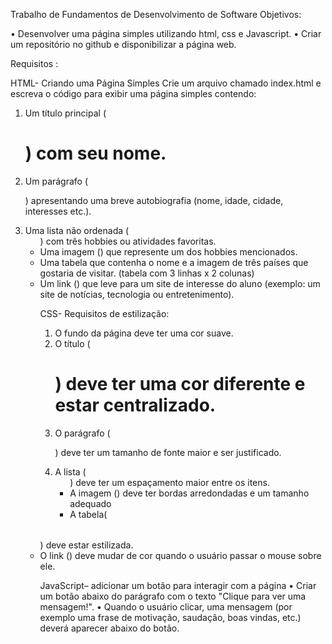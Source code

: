 Trabalho de Fundamentos de Desenvolvimento de Software
Objetivos:

• Desenvolver uma página simples utilizando html, css e Javascript.
• Criar um repositório no github e disponibilizar a página web.

Requisitos :

HTML- Criando uma Página Simples
Crie um arquivo chamado index.html e escreva o código para exibir uma página
simples contendo:
1. Um título principal (<h1>) com seu nome.
2. Um parágrafo (<p>) apresentando uma breve autobiografia (nome, idade,
cidade, interesses etc.).
3. Uma lista não ordenada (<ul>) com três hobbies ou atividades favoritas.
4. Uma imagem (<img>) que represente um dos hobbies mencionados.
5. Uma tabela <table> que contenha o nome e a imagem de três países que gostaria de visitar. (tabela com 3 linhas x 2 colunas)
6. Um link (<a>) que leve para um site de interesse do aluno (exemplo: um site
de notícias, tecnologia ou entretenimento).

CSS- Requisitos de estilização:
1. O fundo da página deve ter uma cor suave.
2. O título (<h1>) deve ter uma cor diferente e estar centralizado.
3. O parágrafo (<p>) deve ter um tamanho de fonte maior e ser justificado.
4. A lista (<ul>) deve ter um espaçamento maior entre os itens.
5. A imagem (<img>) deve ter bordas arredondadas e um tamanho adequado
6. A tabela(<table>) deve estar estilizada.
7. O link (<a>) deve mudar de cor quando o usuário passar o mouse sobre ele.
   
JavaScript– adicionar um botão para interagir com a página
• Criar um botão abaixo do parágrafo com o texto "Clique para ver uma
mensagem!".
• Quando o usuário clicar, uma mensagem (por exemplo uma frase de
motivação, saudação, boas vindas, etc.) deverá aparecer abaixo do botão.
